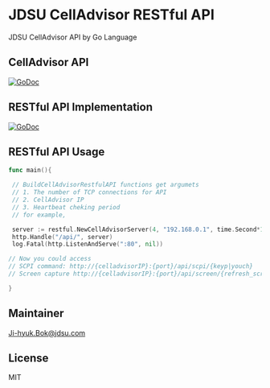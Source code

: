 # JDSU CellAdvisor RESTful API  
JDSU CellAdvisor API by Go Language

CellAdvisor API 
---
[![GoDoc](https://godoc.org/github.com/tomahawk28/cell?status.svg)](https://godoc.org/github.com/tomahawk28/cell)

RESTful API Implementation
---
[![GoDoc](https://godoc.org/github.com/tomahawk28/cell/restful?status.svg)](https://godoc.org/github.com/tomahawk28/cell/restful)

RESTful API Usage 
--
```go
func main(){

 // BuildCellAdvisorRestfulAPI functions get argumets 
 // 1. The number of TCP connections for API
 // 2. CellAdvisor IP 
 // 3. Heartbeat cheking period
 // for example, 

 server := restful.NewCellAdvisorServer(4, "192.168.0.1", time.Second*10)
 http.Handle("/api/", server)
 log.Fatal(http.ListenAndServe(":80", nil))

// Now you could access 
// SCPI command: http://{celladvisorIP}:{port}/api/scpi/{keyp|youch}
// Screen capture http://{celladvisorIP}:{port}/api/screen/{refresh_screen|screen}

}
```

Maintainer
------
Ji-hyuk.Bok@jdsu.com

License
-----
MIT
